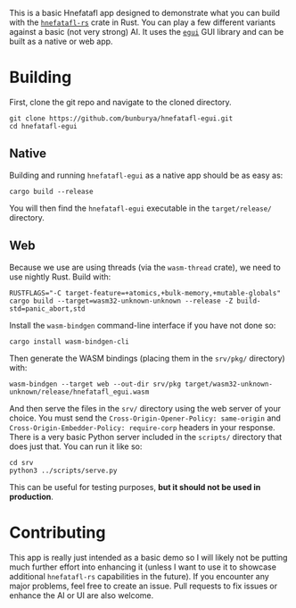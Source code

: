 This is a basic Hnefatafl app designed to demonstrate what you can build with the
[`hnefatafl-rs`](https://crates.io/crates/hnefatafl) crate in Rust. You can play a few different variants against a basic (not very strong) AI.
It uses the [`egui`](https://crates.io/crates/egui) GUI library and can be built as a native or web app.

# Building

First, clone the git repo and navigate to the cloned directory.

```shell
git clone https://github.com/bunburya/hnefatafl-egui.git
cd hnefatafl-egui
```

## Native

Building and running `hnefatafl-egui` as a native app should be as easy as:

```shell
cargo build --release
```

You will then find the `hnefatafl-egui` executable in the `target/release/` directory.

## Web

Because we use are using threads (via the `wasm-thread` crate), we need to use nightly Rust. Build with:

```shell
RUSTFLAGS="-C target-feature=+atomics,+bulk-memory,+mutable-globals" cargo build --target=wasm32-unknown-unknown --release -Z build-std=panic_abort,std
```

Install the `wasm-bindgen` command-line interface if you have not done so:

```shell
cargo install wasm-bindgen-cli
```

Then generate the WASM bindings (placing them in the `srv/pkg/` directory) with:

```shell
wasm-bindgen --target web --out-dir srv/pkg target/wasm32-unknown-unknown/release/hnefatafl_egui.wasm
```

And then serve the files in the `srv/` directory using the web server of your choice. You must send the
`Cross-Origin-Opener-Policy: same-origin` and `Cross-Origin-Embedder-Policy: require-corp` headers in your response. 
There is a very basic Python server included in the `scripts/` directory that does just that. You can run it like so:
```shell
cd srv
python3 ../scripts/serve.py
```
This can be useful for testing purposes, **but it should not be used in production**.

# Contributing

This app is really just intended as a basic demo so I will likely not be putting much further effort into enhancing it
(unless I want to use it to showcase additional `hnefatafl-rs` capabilities in the future). If you encounter any major
problems, feel free to create an issue. Pull requests to fix issues or enhance the AI or UI are also welcome.
